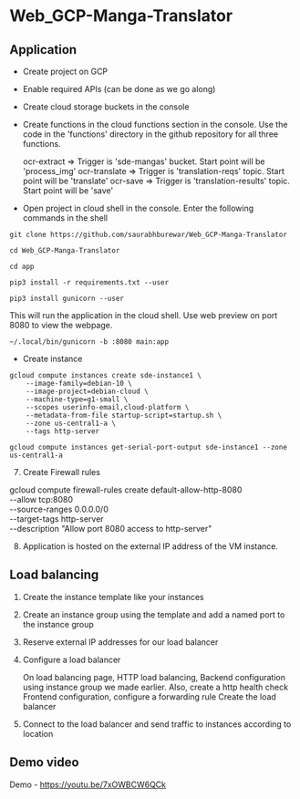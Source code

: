 # Web_GCP-Manga-Translator

## Application

- Create project on GCP
- Enable required APIs (can be done as we go along)
- Create cloud storage buckets in the console
- Create functions in the cloud functions section in the console. Use the code in the 'functions' directory in the github repository for all three functions.
    
    ocr-extract => Trigger is 'sde-mangas' bucket. Start point will be 'process_img'
    ocr-translate => Trigger is 'translation-reqs' topic. Start point will be 'translate'
    ocr-save =>  Trigger is 'translation-results' topic. Start point will be 'save'

- Open project in cloud shell in the console. Enter the following commands in the shell

```
git clone https://github.com/saurabhburewar/Web_GCP-Manga-Translator

cd Web_GCP-Manga-Translator

cd app

pip3 install -r requirements.txt --user

pip3 install gunicorn --user
```

This will run the application in the cloud shell. Use web preview on port 8080 to view the webpage.
```
~/.local/bin/gunicorn -b :8080 main:app
```

- Create instance 
```
gcloud compute instances create sde-instance1 \
    --image-family=debian-10 \
    --image-project=debian-cloud \
    --machine-type=g1-small \
    --scopes userinfo-email,cloud-platform \
    --metadata-from-file startup-script=startup.sh \
    --zone us-central1-a \
    --tags http-server
```
```
gcloud compute instances get-serial-port-output sde-instance1 --zone us-central1-a
```
7. Create Firewall rules 

gcloud compute firewall-rules create default-allow-http-8080 \
    --allow tcp:8080 \
    --source-ranges 0.0.0.0/0 \
    --target-tags http-server \
    --description "Allow port 8080 access to http-server"

8. Application is hosted on the external IP address of the VM instance. 

Load balancing 
--------------

1. Create the instance template like your instances
2. Create an instance group using the template and add a named port to the instance group
3. Reserve external IP addresses for our load balancer
4. Configure a load balancer

    On load balancing page, HTTP load balancing,
    Backend configuration using instance group we made earlier.
    Also, create a http health check
    Frontend configuration, configure a forwarding rule
    Create the load balancer

5. Connect to the load balancer and send traffic to instances according to location

## Demo video
Demo - https://youtu.be/7xOWBCW6QCk

